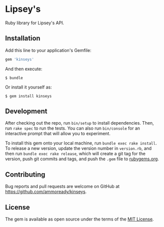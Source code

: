 # Lipsey's

Ruby library for Lipsey's API.

## Installation

Add this line to your application's Gemfile:

```ruby
gem 'kinseys'
```

And then execute:

    $ bundle

Or install it yourself as:

    $ gem install kinseys

## Development

After checking out the repo, run `bin/setup` to install dependencies. Then, run `rake spec` to run the tests. You can also run `bin/console` for an interactive prompt that will allow you to experiment.

To install this gem onto your local machine, run `bundle exec rake install`. To release a new version, update the version number in `version.rb`, and then run `bundle exec rake release`, which will create a git tag for the version, push git commits and tags, and push the `.gem` file to [rubygems.org](https://rubygems.org).

## Contributing

Bug reports and pull requests are welcome on GitHub at https://github.com/ammoready/kinseys.


## License

The gem is available as open source under the terms of the [MIT License](http://opensource.org/licenses/MIT).

